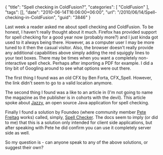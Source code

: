 {
	"title": "Spell checking in ColdFusion?",
	"categories": [
		"ColdFusion"
	],
	"tags": [],
	"date": "2010-06-14T16:06:00+06:00",
	"url": "/2010/06/14/Spell-checking-in-ColdFusion",
	"guid": "3846"
}

Last week a reader asked me about spell checking and ColdFusion. To be honest, I haven't really thought about it much. Firefox has provided support for spell checking for a good year now (probably more?) and I just kinda got used to it always being there. However, as a computer user I may be more tuned to it then the casual visitor. Also, the browser doesn't really provide any additional capabilities above simply adding the red squiggly lines to your text boxes. There may be times when you want a completely non-interactive spell check. Perhaps after importing a PDF for example. I did a tiny bit of Googling around to see what options were out there.
<!--more-->
The first thing I found was an old CFX by Ben Forta, CFX_Spell. However, the link didn't seem to go to a valid location anymore. 

The second thing I found was a like to an article in (I'm not going to name the magazine as the publisher is in cohorts with the devil). This article spoke about <a href="http://jazzy.sourceforge.net/">Jazzy</a>, an open source Java application for spell checking. 

Finally I found a solution by Foundeo (where community member <a href="http://www.petefreitag.com/">Pete Freitag</a> works) called, simply, <a href="http://foundeo.com/spell-checker/">Spell Checker</a>. The docs seem to imply (or did to me) that this is a solution only intended  for client side applications, but after speaking with Pete he did confirm you can use it completely server side as well.

So my question is - can anyone speak to any of the above solutions, or suggest their own?